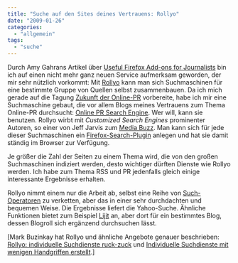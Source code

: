 ```yaml
---
title: "Suche auf den Sites deines Vertrauens: Rollyo"
date: "2009-01-26"
categories: 
  - "allgemein"
tags: 
  - "suche"
---
```


Durch Amy Gahrans Artikel über [Useful Firefox Add-ons for Journalists](http://www.poynter.org/column.asp?id=31&aid=156410 "Poynter Online - E-Media Tidbits") bin ich auf einen nicht mehr ganz neuen Service aufmerksam geworden, der mir sehr nützlich vorkommt: Mit [Rollyo](http://rollyo.com/ "Rollyo: Roll Your Own Search Engine") kann man sich Suchmaschinen für eine bestimmte Gruppe von Quellen selbst zusammenbauen. Da ich mich gerade auf die Tagung [Zukunft der Online-PR](http://www.zukunft-onlinepr.de/2009/ "Home - Zukunft Online-PR 2009 -") vorbereite, habe ich mir eine Suchmaschine gebaut, die vor allem Blogs meines Vertrauens zum Thema Online-PR durchsucht: [Online PR Search Engine](http://rollyo.com/heinzwittenbrink/online_pr/ "Online PR Search Engine"). Wer will, kann sie benutzen. Rollyo wirbt mit _Customized Search Engines_ prominenter Autoren, so einer von Jeff Jarvis zum [Media Buzz](http://rollyo.com/jeffjarvis/media_buzz/ "Media Buzz, a Search Engine created by Jeff Jarvis"). Man kann sich für jede dieser Suchmaschinen ein [Firefox-Search-Plugin](http://www.firefox-browser.de/wiki/Searchplugins "Searchplugins - FirefoxWiki") anlegen und hat sie damit ständig im Browser zur Verfügung.

Je größer die Zahl der Seiten zu einem Thema wird, die von den großen Suchmaschinen indiziert werden, desto wichtiger dürften Dienste wie Rollyo werden. Ich habe zum Thema RSS und PR jedenfalls gleich einige interessante Ergebnisse erhalten.

Rollyo nimmt einem nur die Arbeit ab, selbst eine Reihe von [Such-Operatoren](http://heinz.typepad.com/lostandfound/2005/10/suchoperatoren.html "Lost and Found: Such-Operatoren") zu verketten, aber das in einer sehr durchdachten und bequemen Weise. Die Ergebnisse liefert die Yahoo-Suche. Ähnliche Funktionen bietet zum Beispiel [Lijit](http://www.lijit.com/ "Lijit | Home") an, aber dort für ein bestimmtes Blog, dessen Blogroll sich ergänzend durchsuchen lässt.

\[Mark Buzinkay hat Rollyo und ähnliche Angebote genauer beschrieben: [Rollyo: individuelle Suchdienste ruck-zuck](http://www.buzinkay.net/blog-de/2006/11/rollyo/ "Rollyo: individuelle Suchdienste ruck-zuck") und [Individuelle Suchdienste mit wenigen Handgriffen erstellt](http://www.buzinkay.net/blog-de/2006/10/suchdienste/ "Individuelle Suchdienste mit wenigen Handgriffen erstellt").\]
